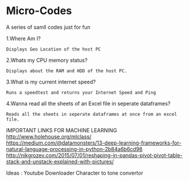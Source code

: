 # Micro-Codes
A series of samll codes just for fun

1.Where Am I?

  	Displays Geo Location of the host PC
	
2.Whats my CPU memory status?

  	Displays about the RAM and HDD of the host PC.

3.What is my current internet speed?	
	
	Runs a speedtest and returns your Internet Speed and Ping	

4.Wanna read all the sheets of an Excel file in seperate dataframes?	
	
	Reads all the sheets in seperate dataframes at once from an excel file.


IMPORTANT LINKS FOR MACHINE LEARNING
http://www.holehouse.org/mlclass/
https://medium.com/@datamonsters/13-deep-learning-frameworks-for-natural-language-processing-in-python-2b84a6b6cd98
http://nikgrozev.com/2015/07/01/reshaping-in-pandas-pivot-pivot-table-stack-and-unstack-explained-with-pictures/

Ideas
:
Youtube Downloader
Character to tone convertor

